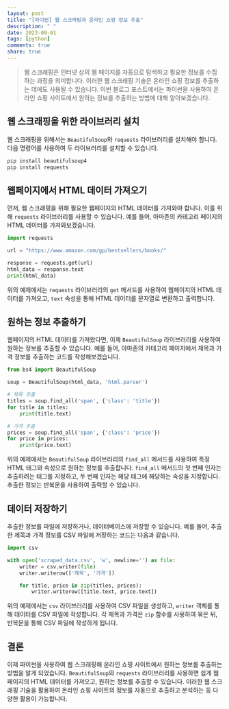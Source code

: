 ```yaml
---
layout: post
title: "[파이썬] 웹 스크래핑과 온라인 쇼핑 정보 추출"
description: " "
date: 2023-09-01
tags: [python]
comments: true
share: true
---
```


> 웹 스크래핑은 인터넷 상의 웹 페이지를 자동으로 탐색하고 필요한 정보를 수집하는 과정을 의미합니다. 이러한 웹 스크래핑 기술은 온라인 쇼핑 정보를 추출하는 데에도 사용될 수 있습니다. 이번 블로그 포스트에서는 파이썬을 사용하여 온라인 쇼핑 사이트에서 원하는 정보를 추출하는 방법에 대해 알아보겠습니다.

## 웹 스크래핑을 위한 라이브러리 설치

웹 스크래핑을 위해서는 `BeautifulSoup`와 `requests` 라이브러리를 설치해야 합니다. 다음 명령어를 사용하여 두 라이브러리를 설치할 수 있습니다.

```python
pip install beautifulsoup4
pip install requests
```

## 웹페이지에서 HTML 데이터 가져오기

먼저, 웹 스크래핑을 위해 필요한 웹페이지의 HTML 데이터를 가져와야 합니다. 이를 위해 `requests` 라이브러리를 사용할 수 있습니다. 예를 들어, 아마존의 카테고리 페이지의 HTML 데이터를 가져와보겠습니다.

```python
import requests

url = "https://www.amazon.com/gp/bestsellers/books/"

response = requests.get(url)
html_data = response.text
print(html_data)
```

위의 예제에서는 `requests` 라이브러리의 `get` 메서드를 사용하여 웹페이지의 HTML 데이터를 가져오고, `text` 속성을 통해 HTML 데이터를 문자열로 변환하고 출력합니다.

## 원하는 정보 추출하기

웹페이지의 HTML 데이터를 가져왔다면, 이제 `BeautifulSoup` 라이브러리를 사용하여 원하는 정보를 추출할 수 있습니다. 예를 들어, 아마존의 카테고리 페이지에서 제목과 가격 정보를 추출하는 코드를 작성해보겠습니다.

```python
from bs4 import BeautifulSoup

soup = BeautifulSoup(html_data, 'html.parser')

# 제목 추출
titles = soup.find_all('span', {'class': 'title'})
for title in titles:
    print(title.text)

# 가격 추출
prices = soup.find_all('span', {'class': 'price'})
for price in prices:
    print(price.text)
```

위의 예제에서는 `BeautifulSoup` 라이브러리의 `find_all` 메서드를 사용하여 특정 HTML 태그와 속성으로 원하는 정보를 추출합니다. `find_all` 메서드의 첫 번째 인자는 추출하려는 태그를 지정하고, 두 번째 인자는 해당 태그에 해당하는 속성을 지정합니다. 추출한 정보는 반복문을 사용하여 출력할 수 있습니다.

## 데이터 저장하기

추출한 정보를 파일에 저장하거나, 데이터베이스에 저장할 수 있습니다. 예를 들어, 추출한 제목과 가격 정보를 CSV 파일에 저장하는 코드는 다음과 같습니다.

```python
import csv

with open('scraped_data.csv', 'w', newline='') as file:
    writer = csv.writer(file)
    writer.writerow(['제목', '가격'])

    for title, price in zip(titles, prices):
        writer.writerow([title.text, price.text])
```

위의 예제에서는 `csv` 라이브러리를 사용하여 CSV 파일을 생성하고, `writer` 객체를 통해 데이터를 CSV 파일에 작성합니다. 각 제목과 가격은 `zip` 함수를 사용하여 묶은 뒤, 반복문을 통해 CSV 파일에 작성하게 됩니다.

## 결론

이제 파이썬을 사용하여 웹 스크래핑해 온라인 쇼핑 사이트에서 원하는 정보를 추출하는 방법을 알게 되었습니다. `BeautifulSoup`와 `requests` 라이브러리를 사용하면 쉽게 웹페이지의 HTML 데이터를 가져오고, 원하는 정보를 추출할 수 있습니다. 이러한 웹 스크래핑 기술을 활용하여 온라인 쇼핑 사이트의 정보를 자동으로 추출하고 분석하는 등 다양한 활용이 가능합니다.